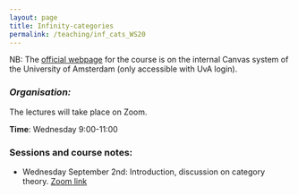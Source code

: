 ```yaml
---
layout: page
title: Infinity-categories
permalink: /teaching/inf_cats_WS20
---
```


NB: The [official webpage](https://canvas.uva.nl/courses/19952) for the course is on the internal Canvas system of the University of Amsterdam (only accessible with UvA login).


### _Organisation:_

The lectures will take place on Zoom.

**Time**: Wednesday 9:00-11:00

### Sessions and course notes:

- Wednesday September 2nd: Introduction, discussion on category theory. [Zoom link]()




